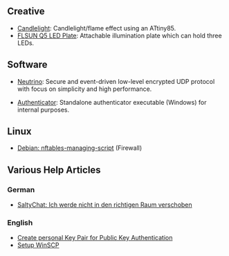 ## Creative

- [Candlelight](https://github.com/etkaar/CandleLight): Candlelight/flame effect using an ATtiny85.
- [FLSUN Q5 LED Plate](https://github.com/etkaar/FLSUN-Q5): Attachable illumination plate which can hold three LEDs.

## Software

- [Neutrino](https://github.com/etkaar/Neutrino): Secure and event-driven low-level encrypted UDP protocol with focus on simplicity and high performance.
 
- [Authenticator](https://github.com/etkaar/Authenticator): Standalone authenticator executable (Windows) for internal purposes.

## Linux

- [Debian: nftables-managing-script](https://github.com/etkaar/nftables-managing-script) (Firewall)

## Various Help Articles

### German

- [SaltyChat: Ich werde nicht in den richtigen Raum verschoben](https://github.com/etkaar/help/blob/main/SaltyChatDE.md)

### English

- [Create personal Key Pair for Public Key Authentication](https://github.com/etkaar/help/blob/main/PublicKeyAuthentication.md)
- [Setup WinSCP](https://github.com/etkaar/help/blob/main/SetupWinSCP.md)
